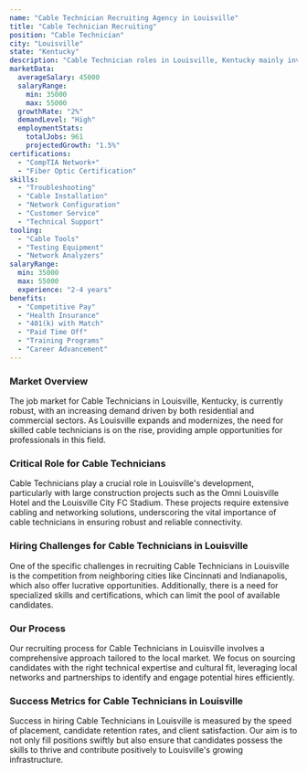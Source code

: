 ```yaml
---
name: "Cable Technician Recruiting Agency in Louisville"
title: "Cable Technician Recruiting"
position: "Cable Technician"
city: "Louisville"
state: "Kentucky"
description: "Cable Technician roles in Louisville, Kentucky mainly involve installing, maintaining, and repairing cable systems for businesses and residences, with the need for networking and troubleshooting skills, and certain certifications."
marketData:
  averageSalary: 45000
  salaryRange:
    min: 35000
    max: 55000
  growthRate: "2%"
  demandLevel: "High"
  employmentStats:
    totalJobs: 961
    projectedGrowth: "1.5%"
certifications:
  - "CompTIA Network+"
  - "Fiber Optic Certification"
skills:
  - "Troubleshooting"
  - "Cable Installation"
  - "Network Configuration"
  - "Customer Service"
  - "Technical Support"
tooling:
  - "Cable Tools"
  - "Testing Equipment"
  - "Network Analyzers"
salaryRange:
  min: 35000
  max: 55000
  experience: "2-4 years"
benefits:
  - "Competitive Pay"
  - "Health Insurance"
  - "401(k) with Match"
  - "Paid Time Off"
  - "Training Programs"
  - "Career Advancement"
---
```


### Market Overview
The job market for Cable Technicians in Louisville, Kentucky, is currently robust, with an increasing demand driven by both residential and commercial sectors. As Louisville expands and modernizes, the need for skilled cable technicians is on the rise, providing ample opportunities for professionals in this field.

### Critical Role for Cable Technicians
Cable Technicians play a crucial role in Louisville's development, particularly with large construction projects such as the Omni Louisville Hotel and the Louisville City FC Stadium. These projects require extensive cabling and networking solutions, underscoring the vital importance of cable technicians in ensuring robust and reliable connectivity.

### Hiring Challenges for Cable Technicians in Louisville
One of the specific challenges in recruiting Cable Technicians in Louisville is the competition from neighboring cities like Cincinnati and Indianapolis, which also offer lucrative opportunities. Additionally, there is a need for specialized skills and certifications, which can limit the pool of available candidates.

### Our Process
Our recruiting process for Cable Technicians in Louisville involves a comprehensive approach tailored to the local market. We focus on sourcing candidates with the right technical expertise and cultural fit, leveraging local networks and partnerships to identify and engage potential hires efficiently.

### Success Metrics for Cable Technicians in Louisville
Success in hiring Cable Technicians in Louisville is measured by the speed of placement, candidate retention rates, and client satisfaction. Our aim is to not only fill positions swiftly but also ensure that candidates possess the skills to thrive and contribute positively to Louisville's growing infrastructure.